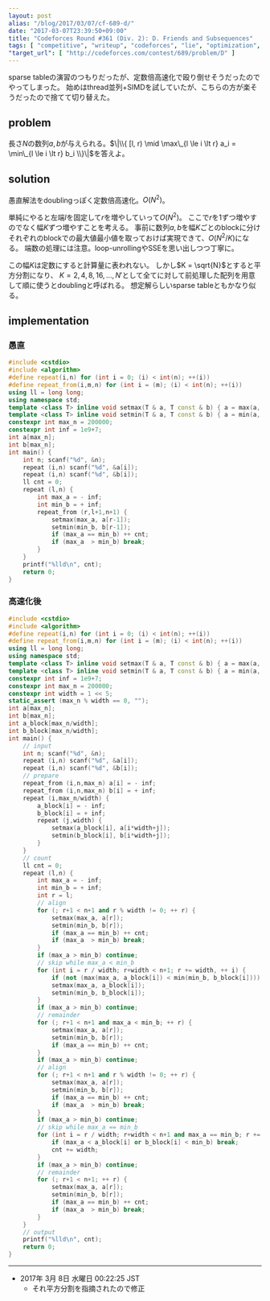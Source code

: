 ```yaml
---
layout: post
alias: "/blog/2017/03/07/cf-689-d/"
date: "2017-03-07T23:39:50+09:00"
title: "Codeforces Round #361 (Div. 2): D. Friends and Subsequences"
tags: [ "competitive", "writeup", "codeforces", "lie", "optimization", "doubling", "square-root-decomposition" ]
"target_url": [ "http://codeforces.com/contest/689/problem/D" ]
---
```


sparse tableの演習のつもりだったが、定数倍高速化で殴り倒せそうだったのでやってしまった。
始めはthread並列+SIMDを試していたが、こちらの方が楽そうだったので捨てて切り替えた。

## problem

長さ$N$の数列$a, b$が与えられる。$\|\\{ [l, r) \mid \max\_{l \le i \lt r} a_i = \min\_{l \le i \lt r} b_i \\}\|$を答えよ。

## solution

愚直解法をdoublingっぽく定数倍高速化。$O(N^2)$。

単純にやると左端$l$を固定して$r$を増やしていって$O(N^2)$。
ここで$r$を$1$ずつ増やすのでなく幅$K$ずつ増やすことを考える。
事前に数列$a,b$を幅$K$ごとのblockに分けそれぞれのblockでの最大値最小値を取っておけば実現できて、$O(N^2/K)$になる。
端数の処理には注意。loop-unrollingやSSEを思い出しつつ丁寧に。

この幅$K$は定数にすると計算量に表われない。
しかし$K = \sqrt{N}$とすると平方分割になり、
$K = 2, 4, 8, 16, \dots, N'$として全てに対して前処理した配列を用意して順に使うとdoublingと呼ばれる。
想定解らしいsparse tableともかなり似る。

## implementation

### 愚直

``` c++
#include <cstdio>
#include <algorithm>
#define repeat(i,n) for (int i = 0; (i) < int(n); ++(i))
#define repeat_from(i,m,n) for (int i = (m); (i) < int(n); ++(i))
using ll = long long;
using namespace std;
template <class T> inline void setmax(T & a, T const & b) { a = max(a, b); }
template <class T> inline void setmin(T & a, T const & b) { a = min(a, b); }
constexpr int max_n = 200000;
constexpr int inf = 1e9+7;
int a[max_n];
int b[max_n];
int main() {
    int n; scanf("%d", &n);
    repeat (i,n) scanf("%d", &a[i]);
    repeat (i,n) scanf("%d", &b[i]);
    ll cnt = 0;
    repeat (l,n) {
        int max_a = - inf;
        int min_b = + inf;
        repeat_from (r,l+1,n+1) {
            setmax(max_a, a[r-1]);
            setmin(min_b, b[r-1]);
            if (max_a == min_b) ++ cnt;
            if (max_a  > min_b) break;
        }
    }
    printf("%lld\n", cnt);
    return 0;
}
```

### 高速化後

``` c++
#include <cstdio>
#include <algorithm>
#define repeat(i,n) for (int i = 0; (i) < int(n); ++(i))
#define repeat_from(i,m,n) for (int i = (m); (i) < int(n); ++(i))
using ll = long long;
using namespace std;
template <class T> inline void setmax(T & a, T const & b) { a = max(a, b); }
template <class T> inline void setmin(T & a, T const & b) { a = min(a, b); }
constexpr int inf = 1e9+7;
constexpr int max_n = 200000;
constexpr int width = 1 << 5;
static_assert (max_n % width == 0, "");
int a[max_n];
int b[max_n];
int a_block[max_n/width];
int b_block[max_n/width];
int main() {
    // input
    int n; scanf("%d", &n);
    repeat (i,n) scanf("%d", &a[i]);
    repeat (i,n) scanf("%d", &b[i]);
    // prepare
    repeat_from (i,n,max_n) a[i] = - inf;
    repeat_from (i,n,max_n) b[i] = + inf;
    repeat (i,max_n/width) {
        a_block[i] = - inf;
        b_block[i] = + inf;
        repeat (j,width) {
            setmax(a_block[i], a[i*width+j]);
            setmin(b_block[i], b[i*width+j]);
        }
    }
    // count
    ll cnt = 0;
    repeat (l,n) {
        int max_a = - inf;
        int min_b = + inf;
        int r = l;
        // align
        for (; r+1 < n+1 and r % width != 0; ++ r) {
            setmax(max_a, a[r]);
            setmin(min_b, b[r]);
            if (max_a == min_b) ++ cnt;
            if (max_a  > min_b) break;
        }
        if (max_a > min_b) continue;
        // skip while max_a < min_b
        for (int i = r / width; r+width < n+1; r += width, ++ i) {
            if (not (max(max_a, a_block[i]) < min(min_b, b_block[i]))) break;
            setmax(max_a, a_block[i]);
            setmin(min_b, b_block[i]);
        }
        if (max_a > min_b) continue;
        // remainder
        for (; r+1 < n+1 and max_a < min_b; ++ r) {
            setmax(max_a, a[r]);
            setmin(min_b, b[r]);
            if (max_a == min_b) ++ cnt;
        }
        if (max_a > min_b) continue;
        // align
        for (; r+1 < n+1 and r % width != 0; ++ r) {
            setmax(max_a, a[r]);
            setmin(min_b, b[r]);
            if (max_a == min_b) ++ cnt;
            if (max_a  > min_b) break;
        }
        if (max_a > min_b) continue;
        // skip while max_a == min_b
        for (int i = r / width; r+width < n+1 and max_a == min_b; r += width, ++ i) {
            if (max_a < a_block[i] or b_block[i] < min_b) break;
            cnt += width;
        }
        if (max_a > min_b) continue;
        // remainder
        for (; r+1 < n+1; ++ r) {
            setmax(max_a, a[r]);
            setmin(min_b, b[r]);
            if (max_a == min_b) ++ cnt;
            if (max_a  > min_b) break;
        }
    }
    // output
    printf("%lld\n", cnt);
    return 0;
}
```

---

-   2017年  3月  8日 水曜日 00:22:25 JST
    -   それ平方分割を指摘されたので修正
